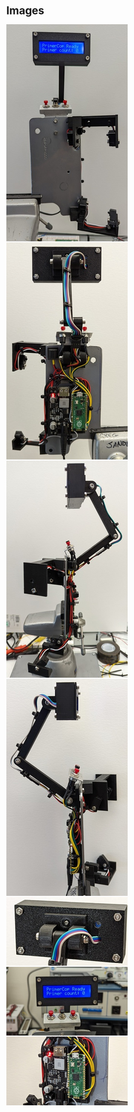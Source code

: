 # Images

[![Front View](pc_port_front-vs.jpg)](pc_port_front-s.jpg)
[![Back View](pc_port_back-vs.jpg)](pc_port_back-s.jpg)
[![Left Side View](pc_port_left-vs.jpg)](pc_port_left-s.jpg)
[![Right Side View](pc_port_right-vs.jpg)](pc_port_right-s.jpg)
[![LCD Attachment](pc_lcd_attachment-vs.jpg)](pc_lcd_attachment-s.jpg)
[![Display](pc_display-vs.jpg)](pc_display-s.jpg)
[![Electronics](pc_electronics-vs.jpg)](pc_electronics-s.jpg)